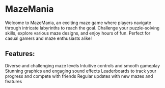 # MazeMania
Welcome to MazeMania, an exciting maze game where players navigate through
intricate labyrinths to reach the goal. Challenge your puzzle-solving skills,
explore various maze designs, and enjoy hours of fun. Perfect for casual
gamers and maze enthusiasts alike!

## Features:

Diverse and challenging maze levels
Intuitive controls and smooth gameplay
Stunning graphics and engaging sound effects
Leaderboards to track your progress and compete with friends
Regular updates with new mazes and features
